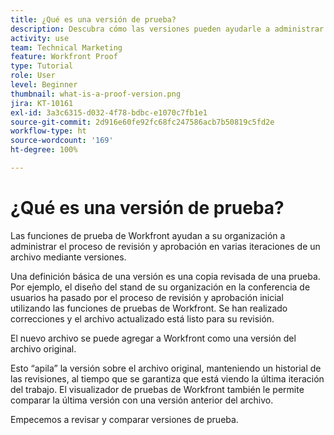 ```yaml
---
title: ¿Qué es una versión de prueba?
description: Descubra cómo las versiones pueden ayudarle a administrar el proceso de revisión y aprobación en varias iteraciones de un archivo mediante las funciones de revisión de Workfront'.
activity: use
team: Technical Marketing
feature: Workfront Proof
type: Tutorial
role: User
level: Beginner
thumbnail: what-is-a-proof-version.png
jira: KT-10161
exl-id: 3a3c6315-d032-4f78-bdbc-e1070c7fb1e1
source-git-commit: 2d916e60fe92fc68fc247586acb7b50819c5fd2e
workflow-type: ht
source-wordcount: '169'
ht-degree: 100%

---
```


# ¿Qué es una versión de prueba?

Las funciones de prueba de Workfront ayudan a su organización a administrar el proceso de revisión y aprobación en varias iteraciones de un archivo mediante versiones.

Una definición básica de una versión es una copia revisada de una prueba. Por ejemplo, el diseño del stand de su organización en la conferencia de usuarios ha pasado por el proceso de revisión y aprobación inicial utilizando las funciones de pruebas de Workfront. Se han realizado correcciones y el archivo actualizado está listo para su revisión.

El nuevo archivo se puede agregar a Workfront como una versión del archivo original.

Esto “apila” la versión sobre el archivo original, manteniendo un historial de las revisiones, al tiempo que se garantiza que está viendo la última iteración del trabajo. El visualizador de pruebas de Workfront también le permite comparar la última versión con una versión anterior del archivo.

Empecemos a revisar y comparar versiones de prueba.
